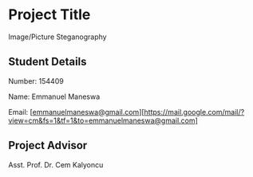 # __Project Title__ #

Image/Picture Steganography

## __Student Details__ ##

Number: 154409

Name: Emmanuel Maneswa

Email: [emmanuelmaneswa@gmail.com][https://mail.google.com/mail/?view=cm&fs=1&tf=1&to=emmanuelmaneswa@gmail.com]

## __Project Advisor__ ##

Asst. Prof. Dr. Cem Kalyoncu